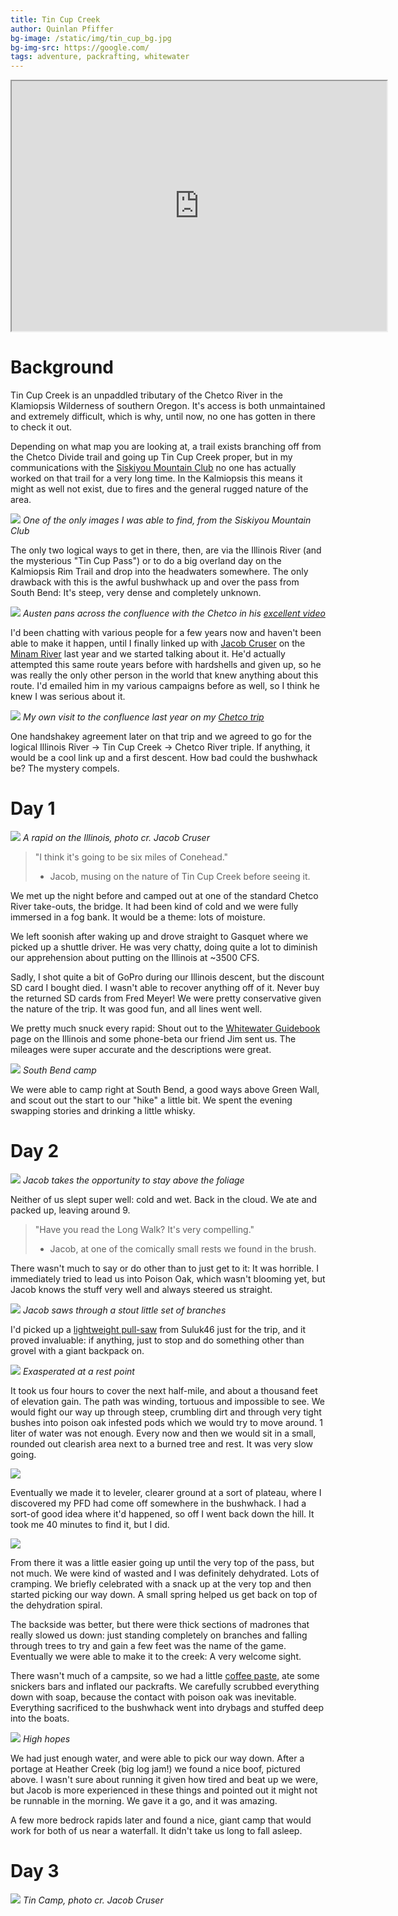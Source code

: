 ```yaml
---
title: Tin Cup Creek
author: Quinlan Pfiffer
bg-image: /static/img/tin_cup_bg.jpg
bg-img-src: https://google.com/
tags: adventure, packrafting, whitewater
---
```


<iframe loading="lazy" src="https://caltopo.com/m/T88Q53Q" width="600" height="400"></iframe>

# Background

Tin Cup Creek is an unpaddled tributary of the Chetco River in the Klamiopsis
Wilderness of southern Oregon. It's access is both unmaintained and extremely
difficult, which is why, until now, no one has gotten in there to check it out.

Depending on what map you are looking at, a trail exists branching off from the
Chetco Divide trail and going up Tin Cup Creek proper, but in my communications
with the [Siskiyou Mountain Club](https://siskiyoumountainclub.org/) no one has
actually worked on that trail for a very long time. In the Kalmiopsis this means it
might as well not exist, due to fires and the general rugged nature of the area.

<img loading="lazy" src="/static/img/tin_cup/low_water_1.jpg"></img>
*One of the only images I was able to find, from the Siskiyou Mountain Club*

The only two logical ways to get in there, then, are via the Illinois River (and
the mysterious "Tin Cup Pass") or to do a big overland day on the Kalmiopsis Rim
Trail and drop into the headwaters somewhere. The only drawback with this is the
awful bushwhack up and over the pass from South Bend: It's steep, very dense and
completely unknown.

<img loading="lazy" src="/static/img/tin_cup/austen_photo.png"></img>
*Austen pans across the confluence with the Chetco in his [excellent video](https://www.youtube.com/watch?v=WbyODfE5cRQ)*

I'd been chatting with various people for a few years now and haven't been able
to make it happen, until I finally linked up with [Jacob
Cruser](https://mthoodh2o.blogspot.com/) on the [Minam
River](https://mthoodh2o.blogspot.com/2025/03/minam-river.html) last year and we
started talking about it. He'd actually attempted this same route years before
with hardshells and given up, so he was really the only other person in the
world that knew anything about this route. I'd emailed him in my various
campaigns before as well, so I think he knew I was serious about it.

<img loading="lazy" src="/static/img/tin_cup/confluence.jpg"></img>
*My own visit to the confluence last year on my [Chetco trip](https://www.youtube.com/watch?v=ZgCtjUbFFDw)*

One handshakey agreement later on that trip and we agreed to go for the logical
Illinois River -> Tin Cup Creek -> Chetco River triple. If anything, it would
be a cool link up and a first descent. How bad could the bushwhack be? The
mystery compels.

# Day 1

<img loading="lazy" src="/static/img/tin_cup/day_1_0.jpg"></img>
*A rapid on the Illinois, photo cr. Jacob Cruser*

> "I think it's going to be six miles of Conehead."
> - Jacob, musing on the nature of Tin Cup Creek before seeing it.

We met up the night before and camped out at one of the standard Chetco River
take-outs, the bridge. It had been kind of cold and we were fully immersed in a
fog bank. It would be a theme: lots of moisture.

We left soonish after waking up and drove straight to Gasquet where we picked up
a shuttle driver. He was very chatty, doing quite a lot to diminish our
apprehension about putting on the Illinois at ~3500 CFS.

Sadly, I shot quite a bit of GoPro during our Illinois descent, but the discount
SD card I bought died. I wasn't able to recover anything off of it. Never buy
the returned SD cards from Fred Meyer! We were pretty conservative given the
nature of the trip. It was good fun, and all lines went well.

We pretty much snuck every rapid: Shout out to the [Whitewater
Guidebook](https://www.whitewaterguidebook.com/oregon/illinois-river/)
page on the Illinois and some phone-beta our friend Jim sent us. The mileages
were super accurate and the descriptions were great.

<img loading="lazy" src="/static/img/tin_cup/day_1_1.jpg"></img>
*South Bend camp*

We were able to camp right at South Bend, a good ways above Green Wall, and
scout out the start to our "hike" a little bit. We spent the evening swapping
stories and drinking a little whisky.

# Day 2

<img loading="lazy" src="/static/img/tin_cup/day_2_0.jpg"></img>
*Jacob takes the opportunity to stay above the foliage*

Neither of us slept super well: cold and wet. Back in the cloud. We ate and
packed up, leaving around 9.

> "Have you read the Long Walk? It's very compelling."
> - Jacob, at one of the comically small rests we found in the brush.

There wasn't much to say or do other than to just get to it: It was horrible. I
immediately tried to lead us into Poison Oak, which wasn't blooming yet, but
Jacob knows the stuff very well and always steered us straight.

<img loading="lazy" src="/static/img/tin_cup/day_2_1.jpg"></img>
*Jacob saws through a stout little set of branches*

I'd picked up a [lightweight pull-saw](https://suluk46.com/product/yuka-240-pull-saw/) from Suluk46 just for
the trip, and it proved invaluable: if anything, just to stop and do something
other than grovel with a giant backpack on.

<img loading="lazy" src="/static/img/tin_cup/day_2_5.jpg"></img>
*Exasperated at a rest point*

It took us four hours to cover the next half-mile, and about a thousand feet of
elevation gain. The path was winding, tortuous and impossible to see. We would
fight our way up through steep, crumbling dirt and through very tight bushes
into poison oak infested pods which we would try to move around. 1 liter of
water was not enough. Every now and then we would sit in a small, rounded out
clearish area next to a burned tree and rest. It was very slow going.

<img loading="lazy" src="/static/img/tin_cup/day_2_2.jpg"></img>

Eventually we made it to leveler, clearer ground at a sort of plateau, where I
discovered my PFD had come off somewhere in the bushwhack. I had a sort-of good
idea where it'd happened, so off I went back down the hill. It took me 40
minutes to find it, but I did.

<img loading="lazy" src="/static/img/tin_cup/day_2_3.jpg"></img>

From there it was a little easier going up until the very top of the pass, but
not much. We were kind of wasted and I was definitely dehydrated. Lots of
cramping. We briefly celebrated with a snack up at the very top and then started
picking our way down. A small spring helped us get back on top of the
dehydration spiral.

The backside was better, but there were thick sections of madrones that really
slowed us down: just standing completely on branches and falling through trees
to try and gain a few feet was the name of the game. Eventually we were able to
make it to the creek: A very welcome sight.

There wasn't much of a campsite, so we had a little [coffee
paste](https://nonormal.com/), ate some snickers bars and inflated our
packrafts. We carefully scrubbed everything down with soap, because the contact
with poison oak was inevitable. Everything sacrificed to the bushwhack went into
drybags and stuffed deep into the boats.

<img loading="lazy" src="/static/img/tin_cup/day_2_4.jpg"></img>
*High hopes*

We had just enough water, and were able to pick our way down. After a portage at
Heather Creek (big log jam!) we found a nice boof, pictured above. I wasn't sure
about running it given how tired and beat up we were, but Jacob is more
experienced in these things and pointed out it might not be runnable in the
morning. We gave it a go, and it was amazing.

A few more bedrock rapids later and found a nice, giant camp that would work for
both of us near a waterfall. It didn't take us long to fall asleep.

# Day 3

<img loading="lazy" src="/static/img/tin_cup/day_3_0.jpg"></img>
*Tin Camp, photo cr. Jacob Cruser*

